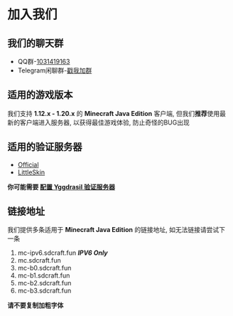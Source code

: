 # 加入我们

## 我们的聊天群
- QQ群-[1031419163](http://qm.qq.com/cgi-bin/qm/qr?_wv=1027&k=MJ6MW2621lq32BlT9L--_Gu1IMg0wiZ4&authKey=l6H0b7M%2BO4hIJqorIWGBEgzk48UUyRjYVMbi83f0HeiNChh1q7n7D8qAQaSZTJ6s&noverify=0&group_code=1031419163)
- Telegram闲聊群-[戳我加群](https://t.me/midnight_teahouse)

## 适用的游戏版本
我们支持 **1.12.x - 1.20.x** 的 **Minecraft Java Edition** 客户端, 但我们**推荐**使用最新的客户端进入服务器, 以获得最佳游戏体验, 防止奇怪的BUG出现

## 适用的验证服务器
- [Official](https://www.minecraft.net/)
- [LittleSkin](https://littleskin.cn/)

**你可能需要 [配置 Yggdrasil 验证服务器](./yggdrasil)**

## 链接地址
我们提供多条适用于 **Minecraft Java Edition** 的链接地址, 如无法链接请尝试下一条
1. mc-ipv6.sdcraft.fun ***IPV6 Only***
2. mc.sdcraft.fun
3. mc-b0.sdcraft.fun
4. mc-b1.sdcraft.fun
5. mc-b2.sdcraft.fun
6. mc-b3.sdcraft.fun

**请不要复制加粗字体**
